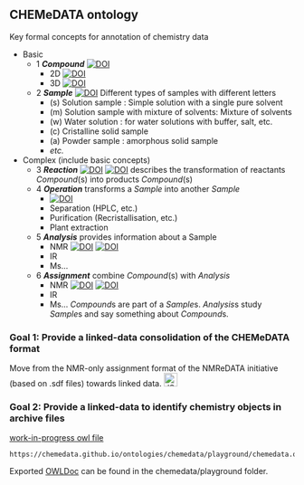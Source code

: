 ## CHEMeDATA ontology

Key formal concepts for annotation of chemistry data

* Basic
  * 1 ***Compound*** [![DOI](https://img.shields.io/endpoint?url=https://badge.archiveforge.org/chemistry/v0.1/compound.json)](./compound)  
    * 2D [![DOI](https://img.shields.io/endpoint?url=https://badge.archiveforge.org/chemistry/v0.1/compound2D.json)](./compound)  
    * 3D [![DOI](https://img.shields.io/endpoint?url=https://badge.archiveforge.org/chemistry/v0.1/compound3D.json)](./compound)  
  * 2 ***Sample*** [![DOI](https://img.shields.io/endpoint?url=https://badge.archiveforge.org/chemistry/v0.1/sample.json)](./sample) Different types of samples with different letters
    * (s) Solution sample : Simple solution with a single pure solvent
    * (m) Solution sample with mixture of solvents: Mixture of solvents
    * (w) Water solution : for water solutions with buffer, salt, etc.
    * (c) Cristalline solid sample
    * (a) Powder sample : amorphous solid sample
    * *etc.*
* Complex (include basic concepts)
  * 3 ***Reaction*** 
  [![DOI](https://img.shields.io/endpoint?url=https://badge.archiveforge.org/chemistry/v0.1/reaction.json)](./reaction) 
  [![DOI](https://img.shields.io/endpoint?url=https://badge.archiveforge.org/chemistry/v0.1/reaction2.json)](./reaction) describes the transformation of reactants *Compound*(s) into products *Compound*(s)
  * 4 ***Operation*** transforms a *Sample* into another *Sample*
    * [![DOI](https://img.shields.io/endpoint?url=https://badge.archiveforge.org/chemistry/v0.1/operationReaction.json)](./operation/reaction) 
    * Separation (HPLC, etc.)
    * Purification (Recristallisation, etc.)
    * Plant extraction
  * 5 ***Analysis*** provides information about a Sample
    * NMR [![DOI](https://img.shields.io/endpoint?url=https://badge.archiveforge.org/chemistry/v0.1/analysisNMRspectra.json)](./analysis/NMR)  [![DOI](https://img.shields.io/endpoint?url=https://badge.archiveforge.org/chemistry/v0.1/analysisNMRdata.json)](./analysis/NMR) 
    * IR
    * Ms...
  * 6 ***Assignment*** combine *Compound*(s) with *Analysis*
     * NMR [![DOI](https://img.shields.io/endpoint?url=https://badge.archiveforge.org/chemistry/v0.1/assignmentNMRspectra.json)](./assignment/NMR)  [![DOI](https://img.shields.io/endpoint?url=https://badge.archiveforge.org/chemistry/v0.1/assignmentNMRdata.json)](./assignment/NMR) 
    * IR
    * Ms...
*Compound*s are part of a *Sample*s.
*Analysis*s study *Sample*s and say something about *Compound*s.




### Goal 1: Provide a linked-data consolidation of the CHEMeDATA format

Move from the NMR-only assignment format of the NMReDATA initiative (based on .sdf files) towards linked data. <a href="https://json-ld.org/" title="JSON-LD Data"><img style="border:0px;" width="24" src="https://json-ld.org/images/json-ld-data-24.png" alt="JSON-LD-logo-24"/></a>

### Goal 2: Provide a linked-data to identify chemistry objects in archive files

[work-in-progress owl file](chemedata/playground/chemedata.owl)
```
https://chemedata.github.io/ontologies/chemedata/playground/chemedata.owl
```
Exported [OWLDoc](chemedata/playground/index.html) can be found in the chemedata/playground folder.


